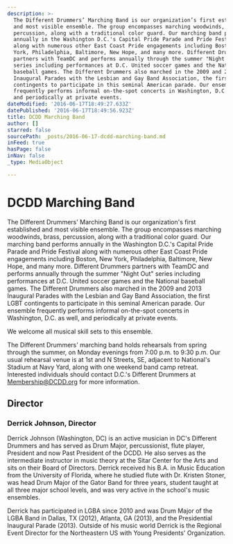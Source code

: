```yaml
---
description: >-
  The Different Drummers’ Marching Band is our organization’s first established
  and most visible ensemble. The group encompasses marching woodwinds, brass,
  percussion, along with a traditional color guard. Our marching band performs
  annually in the Washington D.C.'s Capital Pride Parade and Pride Festival
  along with numerous other East Coast Pride engagements including Boston, New
  York, Philadelphia, Baltimore, New Hope, and many more. Different Drummers
  partners with TeamDC and performs annually through the summer "Night Out"
  series including performances at D.C. United soccer games and the National
  baseball games. The Different Drummers also marched in the 2009 and 2013
  Inaugural Parades with the Lesbian and Gay Band Association, the first LGBT
  contingents to participate in this seminal American parade. Our ensemble
  frequently performs informal on-the-spot concerts in Washington, D.C. as well,
  and periodically at private events.
dateModified: '2016-06-17T18:49:27.633Z'
datePublished: '2016-06-17T18:49:56.923Z'
title: DCDD Marching Band
author: []
starred: false
sourcePath: _posts/2016-06-17-dcdd-marching-band.md
inFeed: true
hasPage: false
inNav: false
_type: MediaObject

---
```

# DCDD Marching Band

The Different Drummers' Marching Band is our organization's first established and most visible ensemble. The group encompasses marching woodwinds, brass, percussion, along with a traditional color guard. Our marching band performs annually in the Washington D.C.'s Capital Pride Parade and Pride Festival along with numerous other East Coast Pride engagements including Boston, New York, Philadelphia, Baltimore, New Hope, and many more. Different Drummers partners with TeamDC and performs annually through the summer "Night Out" series including performances at D.C. United soccer games and the National baseball games. The Different Drummers also marched in the 2009 and 2013 Inaugural Parades with the Lesbian and Gay Band Association, the first LGBT contingents to participate in this seminal American parade. Our ensemble frequently performs informal on-the-spot concerts in Washington, D.C. as well, and periodically at private events.

We welcome all musical skill sets to this ensemble.

The Different Drummers' marching band holds rehearsals from spring through the summer, on Monday evenings from 7:00 p.m. to 9:30 p.m. Our usual rehearsal venue is at 1st and N Streets, SE, adjacent to National's Stadium at Navy Yard, along with one weekend band camp retreat. Interested individuals should contact D.C.'s Different Drummers at [Membership@DCDD.org][0] for more information.

## Director

### Derrick Johnson, Director

Derrick Johnson (Washington, DC) is an active musician in DC's Different Drummers and has served as Drum Major, percussionist, flute player, President and now Past President of the DCDD. He also serves as the intermediate instructor in music theory at the Sitar Center for the Arts and sits on their Board of Directors. Derrick received his B.A. in Music Education from the University of Florida, where he studied flute with Dr. Kristen Stoner, was head Drum Major of the Gator Band for three years, student taught at all three major school levels, and was very active in the school's music ensembles.

Derrick has participated in LGBA since 2010 and was Drum Major of the LGBA Band in Dallas, TX (2012), Atlanta, GA (2013), and the Presidential Inaugural Parade (2013). Outside of his music world Derrick is the Regional Event Director for the Northeastern US with Young Presidents' Organization.

[0]: mailto:Membership@DCDD.org